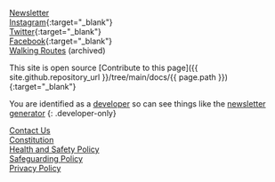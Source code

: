 <div class="col-12 col-md-4" markdown="1">

[Newsletter](/newsletter)<br>
[Instagram](https://instagram.com/eddington_ra){:target="_blank"}<br>
[Twitter](https://x.com/EddingtonRA){:target="_blank"}<br>
[Facebook](https://m.facebook.com/EddingtonRA){:target="_blank"}<br>
[Walking Routes](/archive/routes) (archived)

</div>
<div class="col-12 col-md-4" markdown="1">

This site is open source
[Contribute to this page]({{ site.github.repository_url }}/tree/main/docs/{{ page.path }}){:target="_blank"}

You are identified as a [developer](?developer_mode=1) so can see things like the
[newsletter generator](/newsletter/generator)
{: .developer-only}

</div>
<div class="col-12 col-md-4" markdown="1">

[Contact Us](/contact-us)<br>
[Constitution](/documents/constitution.pdf)<br>
[Health and Safety Policy](/documents/health-and-safety-policy.pdf)<br>
[Safeguarding Policy](/documents/safeguarding-policy.pdf)<br>
[Privacy Policy](/documents/privacy-policy.pdf)<br>

</div>
